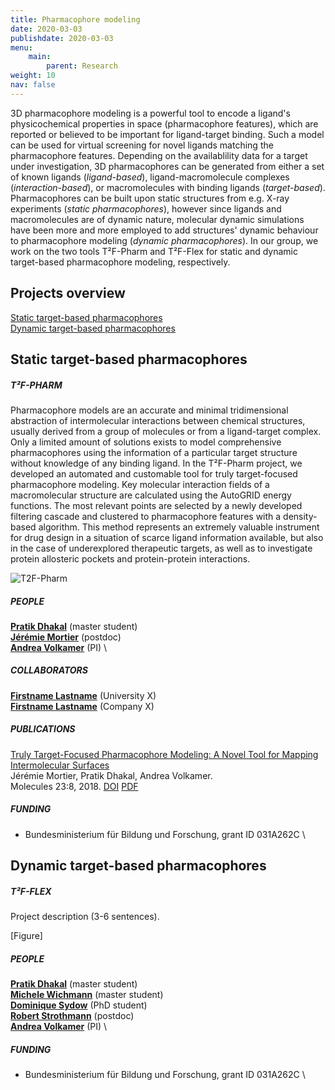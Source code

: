 ```yaml
---
title: Pharmacophore modeling
date: 2020-03-03
publishdate: 2020-03-03
menu:
    main:
        parent: Research
weight: 10
nav: false
---
```


3D pharmacophore modeling is a powerful tool to encode a ligand's physicochemical properties in space 
(pharmacophore features), which are reported or believed to be important for ligand-target binding.
Such a model can be used for virtual screening for novel ligands matching the pharmacophore features.
Depending on the availablility data for a target under investigation, 
3D pharmacophores can be generated from either 
a set of known ligands (*ligand-based*), 
ligand-macromolecule complexes (*interaction-based*), or 
macromolecules with binding ligands (*target-based*).
Pharmacophores can be built upon static structures from e.g. X-ray experiments (*static pharmacophores*), 
however since ligands and macromolecules are of dynamic nature, 
molecular dynamic simulations have been more and more employed to add structures' dynamic behaviour to 
pharmacophore modeling (*dynamic pharmacophores*).
In our group, we work on the two tools T²F-Pharm and T²F-Flex 
for static and dynamic target-based pharmacophore modeling, respectively. 


## Projects overview 

[Static target-based pharmacophores](#static-target-based-pharmacophores) \
[Dynamic target-based pharmacophores](#dynamic-target-based-pharmacophores)


## Static target-based pharmacophores

##### T²F-PHARM

Pharmacophore models are an accurate and minimal tridimensional abstraction of intermolecular interactions 
between chemical structures, usually derived from a group of molecules or from a ligand-target complex. 
Only a limited amount of solutions exists to model comprehensive pharmacophores using the information 
of a particular target structure without knowledge of any binding ligand. 
In the T²F-Pharm project, we developed an automated and customable tool for truly target-focused pharmacophore modeling. 
Key molecular interaction fields of a macromolecular structure are calculated using the AutoGRID energy functions. 
The most relevant points are selected by a newly developed filtering cascade and clustered to pharmacophore features 
with a density-based algorithm. 
This method represents an extremely valuable instrument for drug design in a situation of scarce ligand information 
available, but also in the case of underexplored therapeutic targets, 
as well as to investigate protein allosteric pockets and protein-protein interactions.

<span class="image object">
    <img src="/images/research/t2fpharm.png" alt="T2F-Pharm" />
</span>

##### PEOPLE

[**Pratik Dhakal**](link) (master student) \
[**Jérémie Mortier**](link) (postdoc) \
[**Andrea Volkamer**](link) (PI) \

##### COLLABORATORS

[**Firstname Lastname**](link) (University X) \
[**Firstname Lastname**](link) (Company X)

##### PUBLICATIONS

[Truly Target-Focused Pharmacophore Modeling: A Novel Tool for Mapping Intermolecular Surfaces](link-to-publication-page) \
Jérémie Mortier, Pratik Dhakal, Andrea Volkamer. \
Molecules 23:8, 2018. 
<a href="https://www.mdpi.com/1420-3049/23/8/1959" target="_blank">DOI</a>
<a href="https://www.mdpi.com/1420-3049/23/8/1959/pdf" target="_blank">PDF</a>

##### FUNDING

* Bundesministerium für Bildung und Forschung, grant ID 031A262C \


## Dynamic target-based pharmacophores

##### T²F-FLEX

Project description (3-6 sentences).

[Figure]


##### PEOPLE

[**Pratik Dhakal**](link) (master student) \
[**Michele Wichmann**](link) (master student) \
[**Dominique Sydow**](link) (PhD student) \
[**Robert Strothmann**](link) (postdoc) \
[**Andrea Volkamer**](link) (PI) \

##### FUNDING

* Bundesministerium für Bildung und Forschung, grant ID 031A262C \
